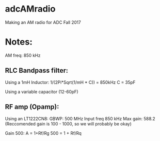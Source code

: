 # adcAMradio

Making an AM radio for ADC Fall 2017


# Notes:

AM freq: 850 kHz

## RLC Bandpass filter:
Using a 1mH Inductor:
1/(2Pi*Sqrt(1/mH * C)) = 850kHz
C = 35pF

Using a variable capacitor (12-60pF)

## RF amp (Opamp):
Using an LT1222CN8:
GBWP: 500 MHz
Input freq 850 kHz
Max gain: 588.2 (Reccomended gain is 100 - 1000, so we will probably be okay)

Gain 500:
A = 1+Rf/Rg
500 = 1 + Rf/Rq
